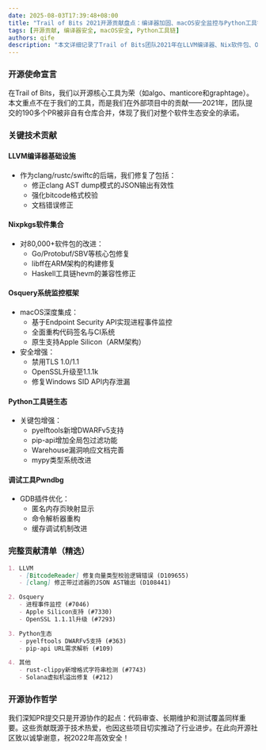 ```yaml
---
date: 2025-08-03T17:39:48+08:00
title: "Trail of Bits 2021开源贡献盘点：编译器加固、macOS安全监控与Python工具链升级"
tags: [开源贡献, 编译器安全, macOS安全, Python工具链]
authors: qife
description: "本文详细记录了Trail of Bits团队2021年在LLVM编译器、Nix软件包、Osquery系统监控框架、Python工具链等关键开源项目中的190多项技术贡献，涵盖代码修复、架构优化和安全增强等实质性技术工作。"
---
```


### 开源使命宣言

在Trail of Bits，我们以开源核心工具为荣（如algo、manticore和graphtage）。本文重点不在于我们的工具，而是我们在外部项目中的贡献——2021年，团队提交的190多个PR被非自有仓库合并，体现了我们对整个软件生态安全的承诺。

### 关键技术贡献

#### LLVM编译器基础设施
- 作为clang/rustc/swiftc的后端，我们修复了包括：
  - 修正clang AST dump模式的JSON输出有效性
  - 强化bitcode格式校验
  - 文档错误修正

#### Nixpkgs软件集合
- 对80,000+软件包的改进：
  - Go/Protobuf/SBV等核心包修复
  - libff在ARM架构的构建修复
  - Haskell工具链hevm的兼容性修正

#### Osquery系统监控框架
- macOS深度集成：
  - 基于Endpoint Security API实现进程事件监控
  - 全面重构代码签名与CI系统
  - 原生支持Apple Silicon（ARM架构）
- 安全增强：
  - 禁用TLS 1.0/1.1
  - OpenSSL升级至1.1.1k
  - 修复Windows SID API内存泄漏

#### Python工具链生态
- 关键包增强：
  - pyelftools新增DWARFv5支持
  - pip-api增加全局包过滤功能
  - Warehouse漏洞响应文档完善
  - mypy类型系统改进

#### 调试工具Pwndbg
- GDB插件优化：
  - 匿名内存页映射显示
  - 命令解析器重构
  - 缓存调试机制改进

### 完整贡献清单（精选）

```markdown
1. LLVM
   - [BitcodeReader] 修复向量类型校验逻辑错误 (D109655)
   - [clang] 修正带过滤器的JSON AST输出 (D108441)

2. Osquery
   - 进程事件监控 (#7046)
   - Apple Silicon支持 (#7330)
   - OpenSSL 1.1.1l升级 (#7293)

3. Python生态
   - pyelftools DWARFv5支持 (#363)
   - pip-api URL需求解析 (#109)

4. 其他
   - rust-clippy新增格式字符串检测 (#7743)
   - Solana虚拟机溢出修复 (#212)
```

### 开源协作哲学

我们深知PR提交只是开源协作的起点：代码审查、长期维护和测试覆盖同样重要。这些贡献既源于技术热爱，也因这些项目切实推动了行业进步。在此向开源社区致以诚挚谢意，祝2022年高效安全！